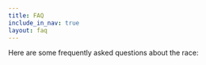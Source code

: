 ```yaml
---
title: FAQ
include_in_nav: true
layout: faq
---
```


Here are some frequently asked questions about the race: